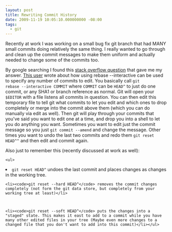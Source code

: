 ```yaml
---
layout: post
title: Rewriting Commit History
date: 2009-11-19 10:05:10.000000000 -08:00
tags:
  - git
---
```

Recently at work I was working on a small bug fix git branch that had MANY small commits doing relatively the same thing. I really wanted to go through and clean up the commit messages to make them uniform and actually needed to change some of the commits too.

By google searching I found this <a href="http://stackoverflow.com/questions/179123/how-do-i-edit-an-incorrect-commit-message-in-git">stack overflow question</a> that gave me my answer. <a href="http://stackoverflow.com/users/9410/aristotle-pagaltzis">This user</a> wrote about how using rebase --interactive can be used to specify any number of commits to edit. You basically call <code>git rebase --interactive COMMIT</code> where <code>COMMIT</code> can be <code>HEAD^</code> to just do one commit, or any SHA1 or branch reference as normal. Git will open your <code>$EDITOR</code> with a file listens all commits in question. You can then edit this temporary file to tell git what commits to let you edit and which ones to drop completely or merge into the commit above them (which you can do manually via edit as well). Then git will play through your commits that you've said you want to edit one at a time, and drop you into a shell to let you do anything you want. Sometimes you want to edit just the commit message so you just <code>git commit --amend</code> and change the message. Other times you want to undo the last two commits and redo them <code>git reset HEAD^^</code> and then edit and commit again.

Also just to remember this (recently discussed at work as well):

	<ul>
<li><code>git reset HEAD^</code> undoes the last commit and places changes as changes in the working tree.</li>

	<li><code>git reset --hard HEAD^</code> removes the commit changes completely (not form the git data store, but completely from your working tree at least)</li>

	<li><code>git reset --soft HEAD^</code> puts the changes into a "staged" state. This makes it east to add to a commit while you have many other edited files in your tree (Maybe even more changes to a changed file that you don't want to add into this commit)</li></ul>


